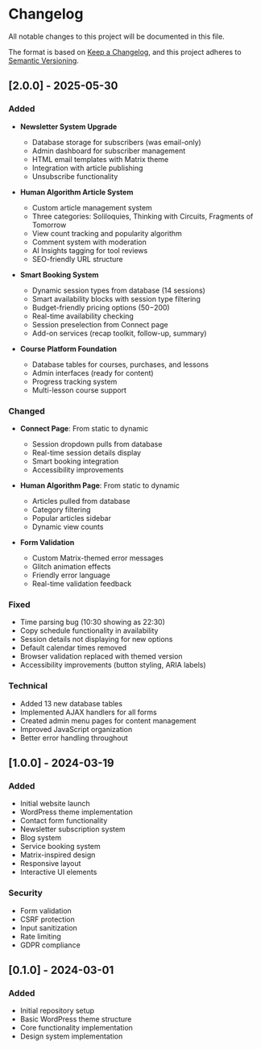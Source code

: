 # Changelog

All notable changes to this project will be documented in this file.

The format is based on [Keep a Changelog](https://keepachangelog.com/en/1.0.0/),
and this project adheres to [Semantic Versioning](https://semver.org/spec/v2.0.0.html).

## [2.0.0] - 2025-05-30

### Added
- **Newsletter System Upgrade**
  - Database storage for subscribers (was email-only)
  - Admin dashboard for subscriber management
  - HTML email templates with Matrix theme
  - Integration with article publishing
  - Unsubscribe functionality
  
- **Human Algorithm Article System**
  - Custom article management system
  - Three categories: Soliloquies, Thinking with Circuits, Fragments of Tomorrow
  - View count tracking and popularity algorithm
  - Comment system with moderation
  - AI Insights tagging for tool reviews
  - SEO-friendly URL structure
  
- **Smart Booking System**
  - Dynamic session types from database (14 sessions)
  - Smart availability blocks with session type filtering
  - Budget-friendly pricing options ($50-$200)
  - Real-time availability checking
  - Session preselection from Connect page
  - Add-on services (recap toolkit, follow-up, summary)
  
- **Course Platform Foundation**
  - Database tables for courses, purchases, and lessons
  - Admin interfaces (ready for content)
  - Progress tracking system
  - Multi-lesson course support

### Changed
- **Connect Page**: From static to dynamic
  - Session dropdown pulls from database
  - Real-time session details display
  - Smart booking integration
  - Accessibility improvements
  
- **Human Algorithm Page**: From static to dynamic
  - Articles pulled from database
  - Category filtering
  - Popular articles sidebar
  - Dynamic view counts
  
- **Form Validation**
  - Custom Matrix-themed error messages
  - Glitch animation effects
  - Friendly error language
  - Real-time validation feedback

### Fixed
- Time parsing bug (10:30 showing as 22:30)
- Copy schedule functionality in availability
- Session details not displaying for new options
- Default calendar times removed
- Browser validation replaced with themed version
- Accessibility improvements (button styling, ARIA labels)

### Technical
- Added 13 new database tables
- Implemented AJAX handlers for all forms
- Created admin menu pages for content management
- Improved JavaScript organization
- Better error handling throughout

## [1.0.0] - 2024-03-19

### Added
- Initial website launch
- WordPress theme implementation
- Contact form functionality
- Newsletter subscription system
- Blog system
- Service booking system
- Matrix-inspired design
- Responsive layout
- Interactive UI elements

### Security
- Form validation
- CSRF protection
- Input sanitization
- Rate limiting
- GDPR compliance

## [0.1.0] - 2024-03-01

### Added
- Initial repository setup
- Basic WordPress theme structure
- Core functionality implementation
- Design system implementation 